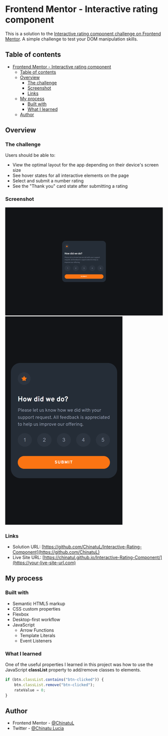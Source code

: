 # Frontend Mentor - Interactive rating component

This is a solution to the [Interactive rating component challenge on Frontend Mentor](https://www.frontendmentor.io/challenges/interactive-rating-component-koxpeBUmI). A simple challenge to test your DOM manipulation skills.

## Table of contents

- [Frontend Mentor - Interactive rating component](#frontend-mentor---interactive-rating-component)
  - [Table of contents](#table-of-contents)
  - [Overview](#overview)
    - [The challenge](#the-challenge)
    - [Screenshot](#screenshot)
    - [Links](#links)
  - [My process](#my-process)
    - [Built with](#built-with)
    - [What I learned](#what-i-learned)
  - [Author](#author)

## Overview

### The challenge

Users should be able to:

-   View the optimal layout for the app depending on their device's screen size
-   See hover states for all interactive elements on the page
-   Select and submit a number rating
-   See the "Thank you" card state after submitting a rating

### Screenshot

![](./screenshots/desktop-design.png)
![](./screenshots/mobile-design.png)

### Links

-   Solution URL: [https://github.com/ChinatuL/Interactive-Rating-Component](https://github.com/ChinatuL)
-   Live Site URL: [https://chinatul.github.io/Interactive-Rating-Component/](https://your-live-site-url.com)

## My process

### Built with

-   Semantic HTML5 markup
-   CSS custom properties
-   Flexbox
-   Desktop-first workflow
-   JavaScript
    -   Arrow Functions
    -   Template Literals
    -   Event Listeners

### What I learned

One of the useful properties I learned in this project was how to use the JavaScript **classList** property to add/remove classes to elements.

```js
if (btn.classList.contains("btn-clicked")) {
    btn.classList.remove("btn-clicked");
    rateValue = 0;
}
```

## Author

-   Frontend Mentor - [@ChinatuL](https://www.frontendmentor.io/profile/ChinatuL)
-   Twitter - [@Chinatu Lucia](https://www.twitter.com/ChinatuLucia)
